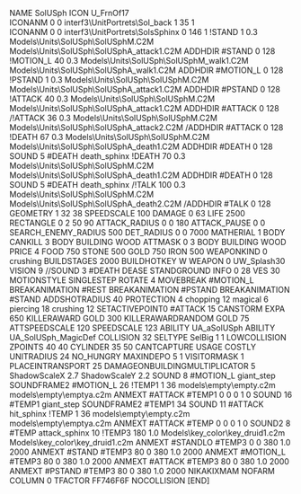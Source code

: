 NAME SolUSph
ICON U_FrnOf17                             
ICONANM 0 0 interf3\UnitPortrets\Sol_back 1 35 1                       
ICONANM 0 0 interf3\UnitPortrets\SolsSphinx 0 146 1
!STAND          1 0.3 Models\Units\SolUSph\SolUSphM.C2M Models\Units\SolUSph\SolUSphA_attack1.C2M
ADDHDIR #STAND 0 128
!MOTION_L      40 0.3 Models\Units\SolUSph\SolUSphM_walk1.C2M Models\Units\SolUSph\SolUSphA_walk1.C2M
ADDHDIR #MOTION_L 0 128
!PSTAND        1  0.3 Models\Units\SolUSph\SolUSphM.C2M Models\Units\SolUSph\SolUSphA_attack1.C2M
ADDHDIR #PSTAND 0 128 
!ATTACK        40 0.3 Models\Units\SolUSph\SolUSphM.C2M Models\Units\SolUSph\SolUSphA_attack1.C2M
ADDHDIR #ATTACK 0 128
/!ATTACK        36 0.3 Models\Units\SolUSph\SolUSphM.C2M Models\Units\SolUSph\SolUSphA_attack2.C2M
/ADDHDIR #ATTACK 0 128
!DEATH         67 0.3 Models\Units\SolUSph\SolUSphM.C2M Models\Units\SolUSph\SolUSphA_death1.C2M
ADDHDIR #DEATH 0 128
SOUND 5 #DEATH death_sphinx
!DEATH         70 0.3 Models\Units\SolUSph\SolUSphM.C2M Models\Units\SolUSph\SolUSphA_death1.C2M
ADDHDIR #DEATH 0 128
SOUND 5 #DEATH death_sphinx
/!TALK         100 0.3 Models\Units\SolUSph\SolUSphM.C2M Models\Units\SolUSph\SolUSphA_death2.C2M
/ADDHDIR #TALK 0 128
GEOMETRY 1 32 38
SPEEDSCALE 100
DAMAGE   0 63
LIFE     2500
RECTANGLE 0 2 50 90
ATTACK_RADIUS 0 0 180
ATTACK_PAUSE 0 0
SEARCH_ENEMY_RADIUS 500
DET_RADIUS 0 0 7000
MATHERIAL 1 BODY
CANKILL 3 BODY BUILDING WOOD 
ATTMASK 0 3 BODY BUILDING WOOD
PRICE 4 FOOD 750 STONE 500 GOLD 750 IRON 500
WEAPONKIND 0 crushing
BUILDSTAGES 2000
BUILDHOTKEY		W
WEAPON 0 UW_Splash30
VISION 9
//SOUND 3 #DEATH DEASE
STANDGROUND
INFO 0 28
VES 30
MOTIONSTYLE SINGLESTEP
ROTATE 4
MOVEBREAK #MOTION_L
BREAKANIMATION #REST
BREAKANIMATION #PSTAND
BREAKANIMATION #STAND
ADDSHOTRADIUS 40
PROTECTION 4 chopping 12 magical 6 piercing 18 crushing 12
SETACTIVEPOINT0 #ATTACK 15
CANSTORM
EXPA 650
KILLERAWARD             GOLD 300
KILLERAWARDRANDOM       GOLD 75
ATTSPEEDSCALE 120
SPEEDSCALE   123
ABILITY                 UA_aSolUSph
ABILITY                 UA_SolUSph_MagicDef
COLLISION 32
SELTYPE SelBig 1 1
LOWCOLLISION
ZPOINTS 40 40
CYLINDER 35 50
CANTCAPTURE
USAGE COSTLY
UNITRADIUS 24
NO_HUNGRY
MAXINDEPO 5 1
VISITORMASK 		1
PLACEINTRANSPORT 	25
DAMAGEONBUILDINGMULTIPLICATOR 5
ShadowScaleX 2.7
ShadowScaleY 2.2
SOUND 8 #MOTION_L giant_step
SOUNDFRAME2 #MOTION_L 26
!TEMP1  1 36 models\empty\empty.c2m models\empty\emptya.c2m
ANMEXT #ATTACK #TEMP1 0 0 0 1 0
SOUND 16 #TEMP1 giant_step
SOUNDFRAME2 #TEMP1 34
SOUND 11 #ATTACK hit_sphinx
!TEMP  1 36 models\empty\empty.c2m models\empty\emptya.c2m
ANMEXT #ATTACK #TEMP 0 0 0 1 0
SOUND2 8 #TEMP attack_sphinx 10
!TEMP3 180 1.0 Models\key_color\key_druid1.c2m Models\key_color\key_druid1.c2m
ANMEXT #STANDLO #TEMP3 0 0 380 1.0 2000
ANMEXT #STAND #TEMP3 80 0 380 1.0 2000
ANMEXT #MOTION_L #TEMP3 80 0 380 1.0 2000
ANMEXT #ATTACK #TEMP3 80 0 380 1.0 2000
ANMEXT #PSTAND #TEMP3 80 0 380 1.0 2000
NIKAKIXMAM
NOFARM
COLUMN 0
TFACTOR FF746F6F
NOCOLLISION
[END]

